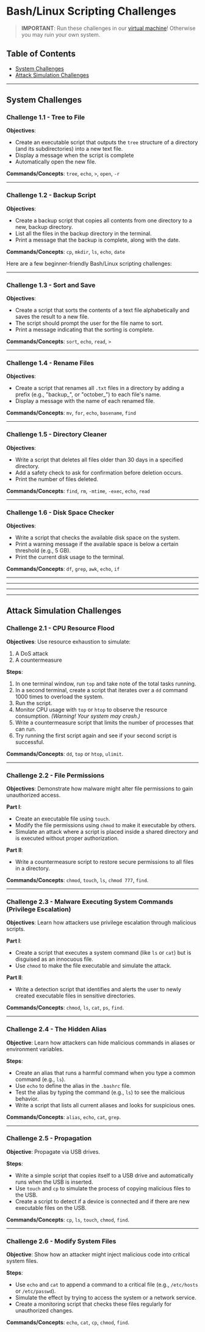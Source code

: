 # Bash/Linux Scripting Challenges 

> **IMPORTANT**: Run these challenges in our [virtual machine](https://apps.cyber.org/)! Otherwise you may ruin your own system.

## Table of Contents
- [System Challenges](#System-Challenges)
- [Attack Simulation Challenges](#Attack-Simulation-Challenges)

---

## System Challenges 

### Challenge 1.1 - Tree to File

**Objectives**:  
- Create an executable script that outputs the `tree` structure of a directory (and its subdirectories) into a new text file. 
- Display a message when the script is complete
- Automatically open the new file.

**Commands/Concepts**: `tree`, `echo`, `>`, `open`, `-r`

---

### Challenge 1.2 - Backup Script  

**Objectives**:  
- Create a backup script that copies all contents from one directory to a new, backup directory. 
- List all the files in the backup directory in the terminal. 
- Print a message that the backup is complete, along with the date.

**Commands/Concepts**: `cp`, `mkdir`, `ls`, `echo`, `date` 

Here are a few beginner-friendly Bash/Linux scripting challenges:

---

### Challenge 1.3 - Sort and Save

**Objectives**:  
- Create a script that sorts the contents of a text file alphabetically and saves the result to a new file.
- The script should prompt the user for the file name to sort.
- Print a message indicating that the sorting is complete.

**Commands/Concepts**: `sort`, `echo`, `read`, `>`  

---

### Challenge 1.4 - Rename Files

**Objectives**:  
- Create a script that renames all `.txt` files in a directory by adding a prefix (e.g., "backup_", or "october_") to each file's name.
- Display a message with the name of each renamed file.

**Commands/Concepts**: `mv`, `for`, `echo`, `basename`, `find`

---

### Challenge 1.5 - Directory Cleaner

**Objectives**:  
- Write a script that deletes all files older than 30 days in a specified directory.
- Add a safety check to ask for confirmation before deletion occurs.
- Print the number of files deleted.

**Commands/Concepts**: `find`, `rm`, `-mtime`, `-exec`, `echo`, `read`

---

### Challenge 1.6 - Disk Space Checker

**Objectives**:  
- Write a script that checks the available disk space on the system.
- Print a warning message if the available space is below a certain threshold (e.g., 5 GB).
- Print the current disk usage to the terminal.

**Commands/Concepts**: `df`, `grep`, `awk`, `echo`, `if`

---
---
---
---

## Attack Simulation Challenges

### Challenge 2.1 - CPU Resource Flood

**Objectives**: Use resource exhaustion to simulate:
1. A DoS attack
2. A countermeasure

**Steps**:
1. In one terminal window, run `top` and take note of the total tasks running.
2. In a second terminal, create a script that iterates over a `dd` command 1000 times to overload the system.
3. Run the script.
4. Monitor CPU usage with `top` or `htop` to observe the resource consumption. *(Warning! Your system may crash.)*
5. Write a countermeasure script that limits the number of processes that can run.
6. Try running the first script again and see if your second script is successful. 

**Commands/Concepts**: `dd`, `top` or `htop`, `ulimit`.

---

### Challenge 2.2 - File Permissions

**Objectives**: Demonstrate how malware might alter file permissions to gain unauthorized access.

**Part I**:  
- Create an executable file using `touch`.
- Modify the file permissions using `chmod` to make it executable by others.
- Simulate an attack where a script is placed inside a shared directory and is executed without proper authorization.

**Part II**:  
- Write a countermeasure script to restore secure permissions to all files in a directory.

**Commands/Concepts**: `chmod`, `touch`, `ls`, `chmod 777`, `find`.

---

### Challenge 2.3 - Malware Executing System Commands (Privilege Escalation)

**Objectives**: Learn how attackers use privilege escalation through malicious scripts.

**Part I**:  
- Create a script that executes a system command (like `ls` or `cat`) but is disguised as an innocuous file.
- Use `chmod` to make the file executable and simulate the attack.

**Part II**:  
- Write a detection script that identifies and alerts the user to newly created executable files in sensitive directories.

**Commands/Concepts**: `chmod`, `ls`, `cat`, `ps`, `find`.

---

### Challenge 2.4 - The Hidden Alias

**Objective**: Learn how attackers can hide malicious commands in aliases or environment variables.

**Steps**:
- Create an alias that runs a harmful command when you type a common command (e.g., `ls`).
- Use `echo` to define the alias in the `.bashrc` file.
- Test the alias by typing the command (e.g., `ls`) to see the malicious behavior.
- Write a script that lists all current aliases and looks for suspicious ones.

**Commands/Concepts**: `alias`, `echo`, `cat`, `grep`.

---

### Challenge 2.5 - Propagation

**Objective**: Propagate via USB drives.

**Steps**:
- Write a simple script that copies itself to a USB drive and automatically runs when the USB is inserted.
- Use `touch` and `cp` to simulate the process of copying malicious files to the USB.
- Create a script to detect if a device is connected and if there are new executable files on the USB.

**Commands/Concepts**: `cp`, `ls`, `touch`, `chmod`, `find`.

---

### Challenge 2.6 - Modify System Files

**Objective**: Show how an attacker might inject malicious code into critical system files.

**Steps**:
- Use `echo` and `cat` to append a command to a critical file (e.g., `/etc/hosts` or `/etc/passwd`).
- Simulate the effect by trying to access the system or a network service.
- Create a monitoring script that checks these files regularly for unauthorized changes.

**Commands/Concepts**: `echo`, `cat`, `cp`, `chmod`, `find`.
